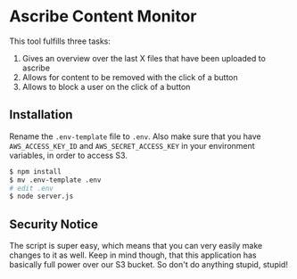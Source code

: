 # Ascribe Content Monitor

This tool fulfills three tasks:

1. Gives an overview over the last X files that have been uploaded to ascribe
2. Allows for content to be removed with the click of a button
3. Allows to block a user on the click of a button


## Installation

Rename the `.env-template` file to `.env`. Also make sure that you have `AWS_ACCESS_KEY_ID`
and `AWS_SECRET_ACCESS_KEY` in your environment variables, in order to access S3.

```bash
$ npm install
$ mv .env-template .env
# edit .env
$ node server.js
```

## Security Notice

The script is super easy, which means that you can very easily make changes to it as well.
Keep in mind though, that this application has basically full power over our S3 bucket.
So don't do anything stupid, stupid!

